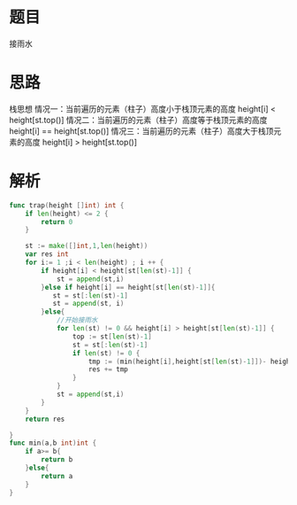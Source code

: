 # 题目
接雨水

# 思路
栈思想
情况一：当前遍历的元素（柱子）高度小于栈顶元素的高度 height[i] < height[st.top()]
情况二：当前遍历的元素（柱子）高度等于栈顶元素的高度 height[i] == height[st.top()]
情况三：当前遍历的元素（柱子）高度大于栈顶元素的高度 height[i] > height[st.top()]

# 解析
```go
func trap(height []int) int {
    if len(height) <= 2 {
        return 0
    }

    st := make([]int,1,len(height))
    var res int 
    for i:= 1 ;i < len(height) ; i ++ {
        if height[i] < height[st[len(st)-1]] {
            st = append(st,i)
        }else if height[i] == height[st[len(st)-1]]{
           st = st[:len(st)-1]
           st = append(st, i)
        }else{
			//开始接雨水
            for len(st) != 0 && height[i] > height[st[len(st)-1]] {
                top := st[len(st)-1]
                st = st[:len(st)-1]
                if len(st) != 0 {
                    tmp := (min(height[i],height[st[len(st)-1]])- height[top])*(i-st[len(st)-1]-1)
                    res += tmp
                }
            }
            st = append(st,i)
        }
    }
    return res

}
func min(a,b int)int {
    if a>= b{
        return b 
    }else{
        return a
    }
}
```